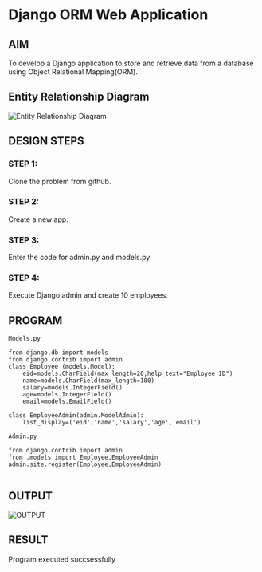 # Django ORM Web Application

## AIM
To develop a Django application to store and retrieve data from a database using Object Relational Mapping(ORM).

## Entity Relationship Diagram

![Entity Relationship Diagram](./er.png)

## DESIGN STEPS

### STEP 1:
Clone the problem from github.

### STEP 2:

Create a new app.

### STEP 3:

Enter the code for admin.py and models.py

### STEP 4:

Execute Django admin and create 10 employees.

## PROGRAM
```
Models.py

from django.db import models
from django.contrib import admin
class Employee (models.Model):
    eid=models.CharField(max_length=20,help_text="Employee ID")
    name=models.CharField(max_length=100)
    salary=models.IntegerField()
    age=models.IntegerField()
    email=models.EmailField()

class EmployeeAdmin(admin.ModelAdmin):
    list_display=('eid','name','salary','age','email')  

Admin.py

from django.contrib import admin
from .models import Employee,EmployeeAdmin
admin.site.register(Employee,EmployeeAdmin)


```

## OUTPUT

![OUTPUT](./out.png)

## RESULT

Program executed succsessfully 